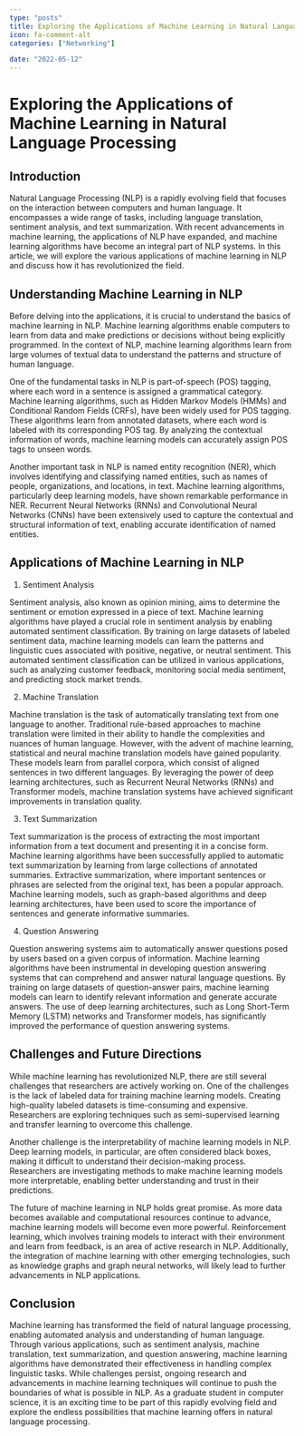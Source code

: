 ```yaml
---
type: "posts"
title: Exploring the Applications of Machine Learning in Natural Language Processing
icon: fa-comment-alt
categories: ["Networking"]

date: "2022-05-12"
---
```




# Exploring the Applications of Machine Learning in Natural Language Processing

## Introduction

Natural Language Processing (NLP) is a rapidly evolving field that focuses on the interaction between computers and human language. It encompasses a wide range of tasks, including language translation, sentiment analysis, and text summarization. With recent advancements in machine learning, the applications of NLP have expanded, and machine learning algorithms have become an integral part of NLP systems. In this article, we will explore the various applications of machine learning in NLP and discuss how it has revolutionized the field.

## Understanding Machine Learning in NLP

Before delving into the applications, it is crucial to understand the basics of machine learning in NLP. Machine learning algorithms enable computers to learn from data and make predictions or decisions without being explicitly programmed. In the context of NLP, machine learning algorithms learn from large volumes of textual data to understand the patterns and structure of human language.

One of the fundamental tasks in NLP is part-of-speech (POS) tagging, where each word in a sentence is assigned a grammatical category. Machine learning algorithms, such as Hidden Markov Models (HMMs) and Conditional Random Fields (CRFs), have been widely used for POS tagging. These algorithms learn from annotated datasets, where each word is labeled with its corresponding POS tag. By analyzing the contextual information of words, machine learning models can accurately assign POS tags to unseen words.

Another important task in NLP is named entity recognition (NER), which involves identifying and classifying named entities, such as names of people, organizations, and locations, in text. Machine learning algorithms, particularly deep learning models, have shown remarkable performance in NER. Recurrent Neural Networks (RNNs) and Convolutional Neural Networks (CNNs) have been extensively used to capture the contextual and structural information of text, enabling accurate identification of named entities.

## Applications of Machine Learning in NLP

1. Sentiment Analysis

Sentiment analysis, also known as opinion mining, aims to determine the sentiment or emotion expressed in a piece of text. Machine learning algorithms have played a crucial role in sentiment analysis by enabling automated sentiment classification. By training on large datasets of labeled sentiment data, machine learning models can learn the patterns and linguistic cues associated with positive, negative, or neutral sentiment. This automated sentiment classification can be utilized in various applications, such as analyzing customer feedback, monitoring social media sentiment, and predicting stock market trends.

2. Machine Translation

Machine translation is the task of automatically translating text from one language to another. Traditional rule-based approaches to machine translation were limited in their ability to handle the complexities and nuances of human language. However, with the advent of machine learning, statistical and neural machine translation models have gained popularity. These models learn from parallel corpora, which consist of aligned sentences in two different languages. By leveraging the power of deep learning architectures, such as Recurrent Neural Networks (RNNs) and Transformer models, machine translation systems have achieved significant improvements in translation quality.

3. Text Summarization

Text summarization is the process of extracting the most important information from a text document and presenting it in a concise form. Machine learning algorithms have been successfully applied to automatic text summarization by learning from large collections of annotated summaries. Extractive summarization, where important sentences or phrases are selected from the original text, has been a popular approach. Machine learning models, such as graph-based algorithms and deep learning architectures, have been used to score the importance of sentences and generate informative summaries.

4. Question Answering

Question answering systems aim to automatically answer questions posed by users based on a given corpus of information. Machine learning algorithms have been instrumental in developing question answering systems that can comprehend and answer natural language questions. By training on large datasets of question-answer pairs, machine learning models can learn to identify relevant information and generate accurate answers. The use of deep learning architectures, such as Long Short-Term Memory (LSTM) networks and Transformer models, has significantly improved the performance of question answering systems.

## Challenges and Future Directions

While machine learning has revolutionized NLP, there are still several challenges that researchers are actively working on. One of the challenges is the lack of labeled data for training machine learning models. Creating high-quality labeled datasets is time-consuming and expensive. Researchers are exploring techniques such as semi-supervised learning and transfer learning to overcome this challenge.

Another challenge is the interpretability of machine learning models in NLP. Deep learning models, in particular, are often considered black boxes, making it difficult to understand their decision-making process. Researchers are investigating methods to make machine learning models more interpretable, enabling better understanding and trust in their predictions.

The future of machine learning in NLP holds great promise. As more data becomes available and computational resources continue to advance, machine learning models will become even more powerful. Reinforcement learning, which involves training models to interact with their environment and learn from feedback, is an area of active research in NLP. Additionally, the integration of machine learning with other emerging technologies, such as knowledge graphs and graph neural networks, will likely lead to further advancements in NLP applications.

## Conclusion

Machine learning has transformed the field of natural language processing, enabling automated analysis and understanding of human language. Through various applications, such as sentiment analysis, machine translation, text summarization, and question answering, machine learning algorithms have demonstrated their effectiveness in handling complex linguistic tasks. While challenges persist, ongoing research and advancements in machine learning techniques will continue to push the boundaries of what is possible in NLP. As a graduate student in computer science, it is an exciting time to be part of this rapidly evolving field and explore the endless possibilities that machine learning offers in natural language processing.